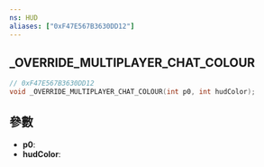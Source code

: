 ```yaml
---
ns: HUD
aliases: ["0xF47E567B3630DD12"]
---
```

## _OVERRIDE_MULTIPLAYER_CHAT_COLOUR

```c
// 0xF47E567B3630DD12
void _OVERRIDE_MULTIPLAYER_CHAT_COLOUR(int p0, int hudColor);
```

## 參數
* **p0**: 
* **hudColor**: 

